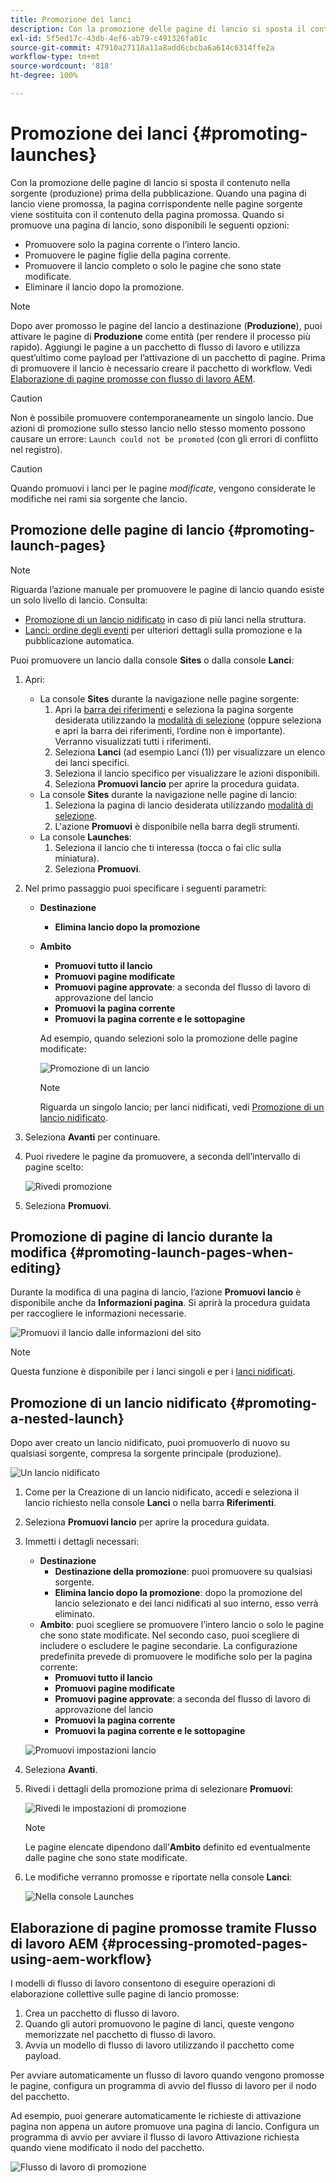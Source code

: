 ```yaml
---
title: Promozione dei lanci
description: Con la promozione delle pagine di lancio si sposta il contenuto nella sorgente (produzione) prima della pubblicazione.
exl-id: 5f5ed17c-43db-4ef6-ab79-c491326fa01c
source-git-commit: 47910a27118a11a8add6cbcba6a614c6314ffe2a
workflow-type: tm+mt
source-wordcount: '818'
ht-degree: 100%

---
```


# Promozione dei lanci {#promoting-launches}

Con la promozione delle pagine di lancio si sposta il contenuto nella sorgente (produzione) prima della pubblicazione. Quando una pagina di lancio viene promossa, la pagina corrispondente nelle pagine sorgente viene sostituita con il contenuto della pagina promossa. Quando si promuove una pagina di lancio, sono disponibili le seguenti opzioni:

* Promuovere solo la pagina corrente o l’intero lancio.
* Promuovere le pagine figlie della pagina corrente.
* Promuovere il lancio completo o solo le pagine che sono state modificate.
* Eliminare il lancio dopo la promozione.

>[!NOTE]
>
>Dopo aver promosso le pagine del lancio a destinazione (**Produzione**), puoi attivare le pagine di **Produzione** come entità (per rendere il processo più rapido). Aggiungi le pagine a un pacchetto di flusso di lavoro e utilizza quest’ultimo come payload per l’attivazione di un pacchetto di pagine. Prima di promuovere il lancio è necessario creare il pacchetto di workflow. Vedi [Elaborazione di pagine promosse con flusso di lavoro AEM](#processing-promoted-pages-using-aem-workflow).

>[!CAUTION]
>
>Non è possibile promuovere contemporaneamente un singolo lancio. Due azioni di promozione sullo stesso lancio nello stesso momento possono causare un errore: `Launch could not be promoted` (con gli errori di conflitto nel registro).

>[!CAUTION]
>
>Quando promuovi i lanci per le pagine *modificate*, vengono considerate le modifiche nei rami sia sorgente che lancio.

## Promozione delle pagine di lancio {#promoting-launch-pages}

>[!NOTE]
>
>Riguarda l’azione manuale per promuovere le pagine di lancio quando esiste un solo livello di lancio. Consulta:
>
>* [Promozione di un lancio nidificato](#promoting-a-nested-launch) in caso di più lanci nella struttura.
>* [Lanci: ordine degli eventi](/help/sites-cloud/authoring/launches/overview.md#launches-the-order-of-events) per ulteriori dettagli sulla promozione e la pubblicazione automatica.
>


Puoi promuovere un lancio dalla console **Sites** o dalla console **Lanci**:

1. Apri:
   * La console **Sites** durante la navigazione nelle pagine sorgente:
      1. Apri la [barra dei riferimenti](/help/sites-cloud/authoring/fundamentals/environment-tools.md#references) e seleziona la pagina sorgente desiderata utilizzando la [modalità di selezione](/help/sites-cloud/authoring/getting-started/basic-handling.md) (oppure seleziona e apri la barra dei riferimenti, l’ordine non è importante). Verranno visualizzati tutti i riferimenti.
      1. Seleziona **Lanci** (ad esempio Lanci (1)) per visualizzare un elenco dei lanci specifici.
      1. Seleziona il lancio specifico per visualizzare le azioni disponibili.
      1. Seleziona **Promuovi lancio** per aprire la procedura guidata.
   * La console **Sites** durante la navigazione nelle pagine di lancio:
      1. Seleziona la pagina di lancio desiderata utilizzando [modalità di selezione](/help/sites-cloud/authoring/getting-started/basic-handling.md).
      1. L&#39;azione **Promuovi** è disponibile nella barra degli strumenti.
   * La console **Launches**:
      1. Seleziona il lancio che ti interessa (tocca o fai clic sulla miniatura).
      1. Seleziona **Promuovi**.
1. Nel primo passaggio puoi specificare i seguenti parametri:
   * **Destinazione**
      * **Elimina lancio dopo la promozione**
   * **Ambito**
      * **Promuovi tutto il lancio**
      * **Promuovi pagine modificate**
      * **Promuovi pagine approvate**: a seconda del flusso di lavoro di approvazione del lancio
      * **Promuovi la pagina corrente**
      * **Promuovi la pagina corrente e le sottopagine**

      Ad esempio, quando selezioni solo la promozione delle pagine modificate:

      ![Promozione di un lancio](/help/sites-cloud/authoring/assets/launches-promote.png)

      >[!NOTE]
      >
      >Riguarda un singolo lancio; per lanci nidificati, vedi [Promozione di un lancio nidificato](#promoting-a-nested-launch).
1. Seleziona **Avanti** per continuare.
1. Puoi rivedere le pagine da promuovere, a seconda dell’intervallo di pagine scelto:

   ![Rivedi promozione](/help/sites-cloud/authoring/assets/launches-promote-review.png)

1. Seleziona **Promuovi**.

## Promozione di pagine di lancio durante la modifica {#promoting-launch-pages-when-editing}

Durante la modifica di una pagina di lancio, l’azione **Promuovi lancio** è disponibile anche da **Informazioni pagina**. Si aprirà la procedura guidata per raccogliere le informazioni necessarie.

![Promuovi il lancio dalle informazioni del sito](/help/sites-cloud/authoring/assets/launches-promote-page-info.png)

>[!NOTE]
>
>Questa funzione è disponibile per i lanci singoli e per i [lanci nidificati](#promoting-a-nested-launch).

## Promozione di un lancio nidificato {#promoting-a-nested-launch}

Dopo aver creato un lancio nidificato, puoi promuoverlo di nuovo su qualsiasi sorgente, compresa la sorgente principale (produzione).

![Un lancio nidificato](/help/sites-cloud/authoring/assets/launches-promoting-nested.png)

1. Come per la Creazione di un lancio nidificato, accedi e seleziona il lancio richiesto nella console **Lanci** o nella barra **Riferimenti**.
1. Seleziona **Promuovi lancio** per aprire la procedura guidata.
1. Immetti i dettagli necessari:
   * **Destinazione**
      * **Destinazione della promozione**: puoi promuovere su qualsiasi sorgente.
      * **Elimina lancio dopo la promozione**: dopo la promozione del lancio selezionato e dei lanci nidificati al suo interno, esso verrà eliminato.
   * **Ambito**: puoi scegliere se promuovere l’intero lancio o solo le pagine che sono state modificate. Nel secondo caso, puoi scegliere di includere o escludere le pagine secondarie. La configurazione predefinita prevede di promuovere le modifiche solo per la pagina corrente:
      * **Promuovi tutto il lancio**
      * **Promuovi pagine modificate**
      * **Promuovi pagine approvate**: a seconda del flusso di lavoro di approvazione del lancio
      * **Promuovi la pagina corrente**
      * **Promuovi la pagina corrente e le sottopagine**

   ![Promuovi impostazioni lancio](/help/sites-cloud/authoring/assets/launches-promote-settings.png)

1. Seleziona **Avanti**.
1. Rivedi i dettagli della promozione prima di selezionare **Promuovi**:

   ![Rivedi le impostazioni di promozione](/help/sites-cloud/authoring/assets/launches-promote-review-2.png)

   >[!NOTE]
   >
   >Le pagine elencate dipendono dall’**Ambito** definito ed eventualmente dalle pagine che sono state modificate.

1. Le modifiche verranno promosse e riportate nella console **Lanci**:

   ![Nella console Launches](/help/sites-cloud/authoring/assets/launches-console.png)

## Elaborazione di pagine promosse tramite Flusso di lavoro AEM {#processing-promoted-pages-using-aem-workflow}

I modelli di flusso di lavoro consentono di eseguire operazioni di elaborazione collettive sulle pagine di lancio promosse:

1. Crea un pacchetto di flusso di lavoro.
1. Quando gli autori promuovono le pagine di lanci, queste vengono memorizzate nel pacchetto di flusso di lavoro.
1. Avvia un modello di flusso di lavoro utilizzando il pacchetto come payload.

Per avviare automaticamente un flusso di lavoro quando vengono promosse le pagine, configura un programma di avvio del flusso di lavoro per il nodo del pacchetto. <!--To start a workflow automatically when pages are promoted, [configure a workflow launcher](/help/sites-administering/workflows-starting.md#workflows-launchers) for the package node.-->

Ad esempio, puoi generare automaticamente le richieste di attivazione pagina non appena un autore promuove una pagina di lancio. Configura un programma di avvio per avviare il flusso di lavoro Attivazione richiesta quando viene modificato il nodo del pacchetto.

![Flusso di lavoro di promozione](/help/sites-cloud/authoring/assets/launches-create-workflow.png)
